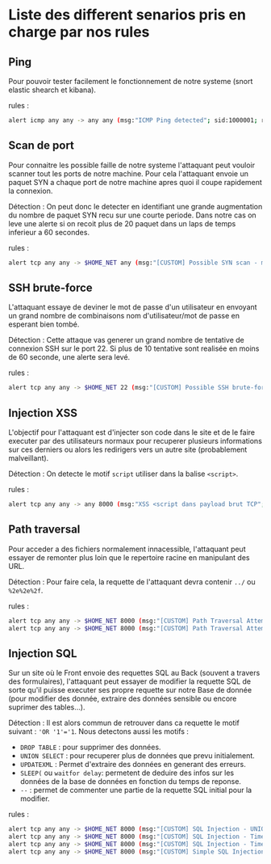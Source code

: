# Liste des different senarios pris en charge par nos rules

## Ping

Pour pouvoir tester facilement le fonctionnement de notre systeme (snort elastic shearch et kibana).

rules :

```bash
alert icmp any any -> any any (msg:"ICMP Ping detected"; sid:1000001; rev:1;)
```

## Scan de port

Pour connaitre les possible faille de notre systeme l'attaquant peut vouloir scanner tout les ports de notre machine. Pour cela l'attaquant envoie un paquet SYN a chaque port de notre machine apres quoi il coupe rapidement la connexion.

Détection : On peut donc le detecter en identifiant une grande augmentation du nombre de paquet SYN recu sur une courte periode. Dans notre cas on leve une alerte si on recoit plus de 20 paquet dans un laps de temps inferieur a 60 secondes.

rules :

```bash
alert tcp any any -> $HOME_NET any (msg:"[CUSTOM] Possible SYN scan - many SYNs from single host"; flags:S; threshold: type both, track by_src, count 20, seconds 60; sid:1000010; rev:1;)
```

## SSH brute-force

L'attaquant essaye de deviner le mot de passe d'un utilisateur en envoyant un grand nombre de combinaisons nom d'utilisateur/mot de passe en esperant bien tombé.

Détection : Cette attaque vas generer un grand nombre de tentative de connexion SSH sur le port 22. Si plus de 10 tentative sont realisée en moins de 60 seconde, une alerte sera levé.

rules :

```bash
alert tcp any any -> $HOME_NET 22 (msg:"[CUSTOM] Possible SSH brute-force - many connections to port 22"; flow:to_server; threshold: type both, track by_src, count 10, seconds 60; sid:1000020; rev:1;)
```

## Injection XSS

L'objectif pour l'attaquant est d'injecter son code dans le site et de le faire executer par des utilisateurs normaux pour recuperer plusieurs informations sur ces derniers ou alors les redirigers vers un autre site (probablement malveillant).

Détection : On detecte le motif `script` utiliser dans la balise `<script>`.

rules :

```bash
alert tcp any any -> any 8000 (msg:"XSS <script dans payload brut TCP"; flow:to_server,established; content:"script"; sid:1000030; rev:1;)
```

## Path traversal

Pour acceder a des fichiers normalement innacessible, l'attaquant peut essayer de remonter plus loin que le repertoire racine en manipulant des URL.

Détection : Pour faire cela, la requette de l'attaquant devra contenir `../` ou `%2e%2e%2f`.

rules :

```bash
alert tcp any any -> $HOME_NET 8000 (msg:"[CUSTOM] Path Traversal Attempt - double dot slash sequence"; flow:to_server; content:"../"; http_uri; nocase; sid:1000040; rev:1;)
alert tcp any any -> $HOME_NET 8000 (msg:"[CUSTOM] Path Traversal Attempt - double dot slash sequence"; flow:to_server; content:"%2e%2e%2f"; http_uri; nocase; sid:1000041; rev:1;)
```

## Injection SQL

Sur un site où le Front envoie des requettes SQL au Back (souvent a travers des formulaires), l'attaquant peut essayer de modifier la requette SQL de sorte qu'il puisse executer ses propre requette sur notre Base de donnée (pour modifier des donnée, extraire des données sensible ou encore suprimer des tables...).

Détection : Il est alors commun de retrouver dans ca requette le motif suivant : `'OR '1'='1`. Nous detectons aussi les motifs :

- `DROP TABLE` : pour supprimer des données.
- `UNION SELECT` : pour recuperer plus de données que prevu initialement.
- `UPDATEXML` : Permet d'extraire des données en generant des erreurs.
- `SLEEP(` ou `waitfor delay`: permetent de deduire des infos sur les données de la base de données en fonction du temps de reponse.
- `--` : permet de commenter une partie de la requette SQL initial pour la modifier.

rules :

```bash
alert tcp any any -> $HOME_NET 8000 (msg:"[CUSTOM] SQL Injection - UNION SELECT detected"; flow:to_server; content:"union select"; http_uri; nocase; sid:1000050; rev:1;)
alert tcp any any -> $HOME_NET 8000 (msg:"[CUSTOM] SQL Injection - Time-Based Blind SQLi (SLEEP)"; flow:to_server; content:"sleep("; http_uri; nocase; sid:1000051; rev:1;)
alert tcp any any -> $HOME_NET 8000 (msg:"[CUSTOM] SQL Injection - Time-Based Blind SQLi (WAITFOR)"; flow:to_server; content:"waitfor delay"; http_uri; nocase; sid:1000052; rev:1;)
alert tcp any any -> $HOME_NET 8000 (msg:"[CUSTOM] Simple SQL Injection Attempt - 'OR 1=1'"; flow:to_server; content:"OR 1=1"; http_uri; sid:1000053; rev:1;)
```
